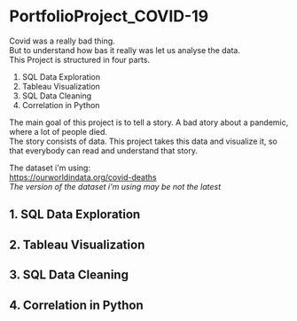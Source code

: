# PortfolioProject_COVID-19
Covid was a really bad thing. <br> But to understand how bas it really was let us analyse the data. <br>
This Project is structured in four parts.

1. SQL Data Exploration
2. Tableau Visualization
3. SQL Data Cleaning
4. Correlation in Python

The main goal of this project is to tell a story. A bad atory about a pandemic, where a lot of people died.<br>
The story consists of data. This project takes this data and visualize it, so that everybody can read and understand that story.

The dataset i'm using:<br>
https://ourworldindata.org/covid-deaths <br>
*The version of the dataset i'm using may be not the latest*

## 1. SQL Data Exploration
## 2. Tableau Visualization
## 3. SQL Data Cleaning
## 4. Correlation in Python

